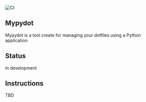 ![CI](https://github.com/andres-ortizl/mypydot/actions/workflows/main.yml/badge.svg)

## Mypydot

Mypydot is a tool create for managing your dotfiles using a Python application

## Status

In development

## Instructions
TBD

